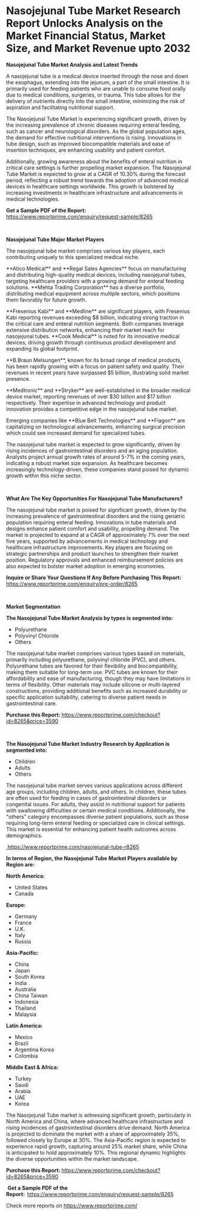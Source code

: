 <p><h1>Nasojejunal Tube Market Research Report Unlocks Analysis on the Market Financial Status, Market Size, and Market Revenue upto 2032</h1></p><p><strong>Nasojejunal Tube Market Analysis and Latest Trends</strong></p>
<p><p>A nasojejunal tube is a medical device inserted through the nose and down the esophagus, extending into the jejunum, a part of the small intestine. It is primarily used for feeding patients who are unable to consume food orally due to medical conditions, surgeries, or trauma. This tube allows for the delivery of nutrients directly into the small intestine, minimizing the risk of aspiration and facilitating nutritional support.</p><p>The Nasojejunal Tube Market is experiencing significant growth, driven by the increasing prevalence of chronic diseases requiring enteral feeding, such as cancer and neurological disorders. As the global population ages, the demand for effective nutritional interventions is rising. Innovations in tube design, such as improved biocompatible materials and ease of insertion techniques, are enhancing usability and patient comfort.</p><p>Additionally, growing awareness about the benefits of enteral nutrition in critical care settings is further propelling market expansion. The Nasojejunal Tube Market is expected to grow at a CAGR of 10.30% during the forecast period, reflecting a robust trend towards the adoption of advanced medical devices in healthcare settings worldwide. This growth is bolstered by increasing investments in healthcare infrastructure and advancements in medical technologies.</p></p>
<p><strong>Get a Sample PDF of the Report:&nbsp;</strong> <a href="https://www.reportprime.com/enquiry/request-sample/8265?utm_campaign=3173&utm_medium=2&utm_source=Github&utm_content=ia&utm_term=19032025&utm_id=nasojejunal-tube">https://www.reportprime.com/enquiry/request-sample/8265</a></p>
<p>&nbsp;</p>
<p><strong>Nasojejunal Tube Major Market Players</strong></p>
<p><p>The nasojejunal tube market comprises various key players, each contributing uniquely to this specialized medical niche. </p><p>**Atico Medical** and **Regal Sales Agencies** focus on manufacturing and distributing high-quality medical devices, including nasojejunal tubes, targeting healthcare providers with a growing demand for enteral feeding solutions. **Mehta Trading Corporation** has a diverse portfolio, distributing medical equipment across multiple sectors, which positions them favorably for future growth.</p><p>**Fresenius Kabi** and **Medline** are significant players, with Fresenius Kabi reporting revenues exceeding $8 billion, indicating strong traction in the critical care and enteral nutrition segments. Both companies leverage extensive distribution networks, enhancing their market reach for nasojejunal tubes. **Cook Medical** is noted for its innovative medical devices, driving growth through continuous product development and expanding its global footprint.</p><p>**B.Braun Melsungen**, known for its broad range of medical products, has been rapidly growing with a focus on patient safety and quality. Their revenues in recent years have surpassed $5 billion, illustrating solid market presence. </p><p>**Medtronic** and **Stryker** are well-established in the broader medical device market, reporting revenues of over $30 billion and $17 billion respectively. Their expertise in advanced technology and product innovation provides a competitive edge in the nasojejunal tube market.</p><p>Emerging companies like **Blue Belt Technologies** and **Fiagon** are capitalizing on technological advancements, enhancing surgical precision which could see increased demand for specialized tubes.</p><p>The nasojejunal tube market is expected to grow significantly, driven by rising incidences of gastrointestinal disorders and an aging population. Analysts project annual growth rates of around 5-7% in the coming years, indicating a robust market size expansion. As healthcare becomes increasingly technology-driven, these companies stand poised for dynamic growth within this niche sector.</p></p>
<p>&nbsp;</p>
<p><strong>What Are The Key Opportunities For Nasojejunal Tube Manufacturers?</strong></p>
<p><p>The nasojejunal tube market is poised for significant growth, driven by the increasing prevalence of gastrointestinal disorders and the rising geriatric population requiring enteral feeding. Innovations in tube materials and designs enhance patient comfort and usability, propelling demand. The market is projected to expand at a CAGR of approximately 7% over the next five years, supported by advancements in medical technology and healthcare infrastructure improvements. Key players are focusing on strategic partnerships and product launches to strengthen their market position. Regulatory approvals and enhanced reimbursement policies are also expected to bolster market adoption in emerging economies.</p></p>
<p><strong>Inquire or Share Your Questions If Any Before Purchasing This Report:</strong> <a href="https://www.reportprime.com/enquiry/pre-order/8265?utm_campaign=3173&utm_medium=2&utm_source=Github&utm_content=ia&utm_term=19032025&utm_id=nasojejunal-tube">https://www.reportprime.com/enquiry/pre-order/8265</a></p>
<p>&nbsp;</p>
<p><strong>Market Segmentation</strong></p>
<p><strong>The Nasojejunal Tube Market Analysis by types is segmented into:</strong></p>
<p><ul><li>Polyurethane</li><li>Polyvinyl Chloride</li><li>Others</li></ul></p>
<p><p>The nasojejunal tube market comprises various types based on materials, primarily including polyurethane, polyvinyl chloride (PVC), and others. Polyurethane tubes are favored for their flexibility and biocompatibility, making them suitable for long-term use. PVC tubes are known for their affordability and ease of manufacturing, though they may have limitations in terms of flexibility. Other materials may include silicone or multi-layered constructions, providing additional benefits such as increased durability or specific application suitability, catering to diverse patient needs in gastrointestinal care.</p></p>
<p><strong>Purchase this Report:&nbsp;</strong><a href="https://www.reportprime.com/checkout?id=8265&price=3590&utm_campaign=3173&utm_medium=2&utm_source=Github&utm_content=ia&utm_term=19032025&utm_id=nasojejunal-tube">https://www.reportprime.com/checkout?id=8265&price=3590</a></p>
<p>&nbsp;</p>
<p><strong>The Nasojejunal Tube Market Industry Research by Application is segmented into:</strong></p>
<p><ul><li>Children</li><li>Adults</li><li>Others</li></ul></p>
<p><p>The nasojejunal tube market serves various applications across different age groups, including children, adults, and others. In children, these tubes are often used for feeding in cases of gastrointestinal disorders or congenital issues. For adults, they assist in nutritional support for patients with swallowing difficulties or certain medical conditions. Additionally, the "others" category encompasses diverse patient populations, such as those requiring long-term enteral feeding or specialized care in clinical settings. This market is essential for enhancing patient health outcomes across demographics.</p></p>
<p><a href="https://www.reportprime.com/nasojejunal-tube-r8265?utm_campaign=3173&utm_medium=2&utm_source=Github&utm_content=ia&utm_term=19032025&utm_id=nasojejunal-tube">&nbsp;https://www.reportprime.com/nasojejunal-tube-r8265</a></p>
<p><strong>In terms of Region, the Nasojejunal Tube Market Players available by Region are:</strong></p>
<p>
    <p> <strong> North America: </strong>
        <ul>
            <li>United States</li>
            <li>Canada</li>
        </ul>
        </p> 
    <p> <strong> Europe: </strong>
        <ul>
            <li>Germany</li>
            <li>France</li>
            <li>U.K.</li>
            <li>Italy</li>
            <li>Russia</li>
        </ul>
        </p> 
    <p> <strong> Asia-Pacific: </strong>
        <ul>
            <li>China</li>
            <li>Japan</li>
            <li>South Korea</li>
            <li>India</li>
            <li>Australia</li>
            <li>China Taiwan</li>
            <li>Indonesia</li>
            <li>Thailand</li>
            <li>Malaysia</li>
        </ul>
        </p> 
    <p> <strong> Latin America: </strong>
        <ul>
            <li>Mexico</li>
            <li>Brazil</li>
            <li>Argentina Korea</li>
            <li>Colombia</li>
        </ul>
        </p> 
    <p> <strong> Middle East & Africa: </strong>
        <ul>
            <li>Turkey</li>
            <li>Saudi</li>
            <li>Arabia</li>
            <li>UAE</li>
            <li>Korea</li>
        </ul>
    </p>
    </p>
<p><p>The Nasojejunal Tube market is witnessing significant growth, particularly in North America and China, where advanced healthcare infrastructure and rising incidences of gastrointestinal disorders drive demand. North America is projected to dominate the market with a share of approximately 35%, followed closely by Europe at 30%. The Asia-Pacific region is expected to experience rapid growth, capturing around 25% market share, while China is anticipated to hold approximately 10%. This regional dynamic highlights the diverse opportunities within the market landscape.</p></p>
<p><strong>Purchase this Report: </strong><a href="https://www.reportprime.com/checkout?id=8265&price=3590&utm_campaign=3173&utm_medium=2&utm_source=Github&utm_content=ia&utm_term=19032025&utm_id=nasojejunal-tube">https://www.reportprime.com/checkout?id=8265&price=3590</a></p>
<p>&nbsp;<strong>Get a Sample PDF of the Report:&nbsp;&nbsp;</strong><a href="https://www.reportprime.com/enquiry/request-sample/8265?utm_campaign=3173&utm_medium=2&utm_source=Github&utm_content=ia&utm_term=19032025&utm_id=nasojejunal-tube">https://www.reportprime.com/enquiry/request-sample/8265</a></p>
<p><strong></strong></p>
<p>Check more reports on <a href="https://www.reportprime.com/?utm_campaign=3173&utm_medium=2&utm_source=Github&utm_content=ia&utm_term=19032025&utm_id=nasojejunal-tube">https://www.reportprime.com/</a></p>